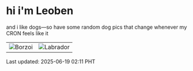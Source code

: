 # hi i'm Leoben

and i like dogs—so have some random dog pics that change whenever my CRON feels like it

|  |  |
|--------|----------|
| ![Borzoi](https://random-dog-vercel.vercel.app/api/random-borzoi?v=1750270314) | ![Labrador](https://random-dog-vercel.vercel.app/api/random-labrador?v=1750270314) |

Last updated: 2025-06-19 02:11 PHT
